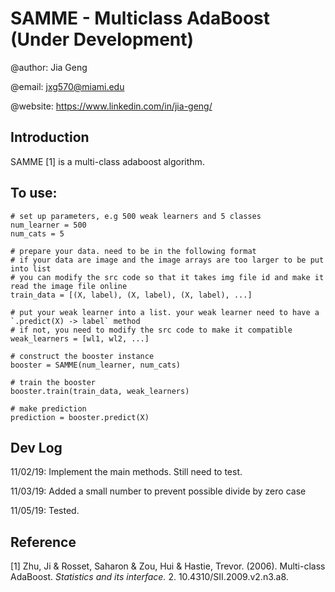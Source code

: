 # SAMME - Multiclass AdaBoost (Under Development)

@author: Jia Geng

@email: jxg570@miami.edu

@website: https://www.linkedin.com/in/jia-geng/

## Introduction

SAMME [1] is a multi-class adaboost algorithm. 

## To use:

```
# set up parameters, e.g 500 weak learners and 5 classes
num_learner = 500
num_cats = 5

# prepare your data. need to be in the following format
# if your data are image and the image arrays are too larger to be put into list
# you can modify the src code so that it takes img file id and make it read the image file online
train_data = [(X, label), (X, label), (X, label), ...] 

# put your weak learner into a list. your weak learner need to have a `.predict(X) -> label` method
# if not, you need to modify the src code to make it compatible
weak_learners = [wl1, wl2, ...]  

# construct the booster instance
booster = SAMME(num_learner, num_cats)

# train the booster
booster.train(train_data, weak_learners)

# make prediction
prediction = booster.predict(X)
```

## Dev Log

11/02/19: Implement the main methods. Still need to test.

11/03/19: Added a small number to prevent possible divide by zero case

11/05/19: Tested.


## Reference

[1] Zhu, Ji & Rosset, Saharon & Zou, Hui & Hastie, Trevor. (2006). Multi-class AdaBoost. _Statistics and its interface._ 2. 10.4310/SII.2009.v2.n3.a8.
